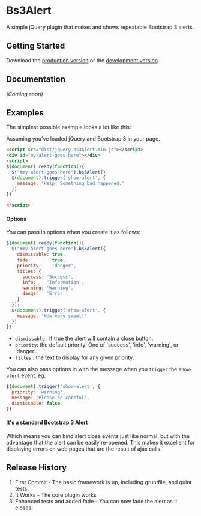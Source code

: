 # Bs3Alert

A simple jQuery plugin that makes and shows repeatable Bootstrap 3 alerts.

## Getting Started
Download the [production version][min] or the [development version][max].

[min]: https://raw.github.com/davesag/jq/master/dist/jquery-bs3Alert.min.js
[max]: https://raw.github.com/davesag/jq/master/dist/jquery-bs3Alert.js

## Documentation
_(Coming soon)_

## Examples

The simplest possible example looks a lot like this:

Assuming you've loaded jQuery and Bootstrap 3 in your page.

```html
<script src="dist/jquery-bs3Alert.min.js"></script>
<div id="my-alert-goes-here"></div>
<script>
$(document).ready(function(){
  $("#my-alert-goes-here").bs3Alert();
  $(document).trigger('show-alert', {
    message: 'Help! Something bad happened.'
  })
})

</script>
```

#### Options

You can pass in options when you create it as follows:

```javascript
$(document).ready(function(){
  $("#my-alert-goes-here").bs3Alert({
    dismissable: true,
    fade:        true,
    priority:    'danger',
    titles: {
      success: 'Success',
      info:    'Information',
      warning: 'Warning',
      danger:  'Error'
    }
  });
  $(document).trigger('show-alert', {
    message: 'How very sweet!'
  })
})
```

* `dismissable` : if true the alert will contain a close button.
* `priority`: the default priority.  One of 'success', 'info', 'warning', or 'danger'.
* `titles` : the text to display for any given priority.

You can also pass options in with the message when you `trigger` the `show-alert` event. eg:

```javascript
$(document).trigger('show-alert', {
  priority: 'warning',
  message: 'Please be careful',
  dismissable: false
})
```

#### It's a standard Bootstrap 3 Alert

Which means you can bind alert close events just like normal,
but with the advantage that the alert can be easily re-opened.
This makes it excellent for displaying errors on web pages that
are the result of ajax calls.

## Release History

1. First Commit - The basic framework is up, including gruntfile, and quint tests.
2. It Works - The core plugin works
3. Enhanced tests and added fade - You can now fade the alert as it closes.
